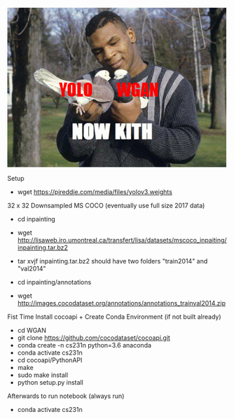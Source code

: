 ![kith](https://github.com/eldrickm/cs231n-finalproject-gan/blob/master/hUNAo-1.png)

Setup
- wget https://pjreddie.com/media/files/yolov3.weights

32 x 32 Downsampled MS COCO (eventually use full size 2017 data)
- cd inpainting
- wget http://lisaweb.iro.umontreal.ca/transfert/lisa/datasets/mscoco_inpaiting/inpainting.tar.bz2 
- tar xvjf inpainting.tar.bz2
should have two folders "train2014" and "val2014"

- cd inpainting/annotations
- wget http://images.cocodataset.org/annotations/annotations_trainval2014.zip

Fist Time Install cocoapi + Create Conda Environment (if not built already)
- cd WGAN
- git clone https://github.com/cocodataset/cocoapi.git
- conda create -n cs231n python=3.6 anaconda
- conda activate cs231n
- cd cocoapi/PythonAPI
- make
- sudo make install
- python setup.py install

Afterwards to run notebook (always run)
- conda activate cs231n
